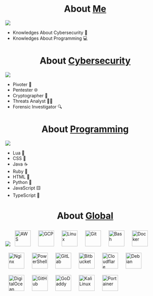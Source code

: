 


<h1 align="center">About <a href="https://github.com/ofuscada/">Me</a></h1>
</div>
<img src="https://media.discordapp.net/attachments/1103833205863354418/1204813666114076682/black_grim.gif?ex=65d6192a&is=65c3a42a&hm=b4dfb43995dc4a6669609569b157b7936bf3263249ab768c372cf12da2854284&=">


- Knowledges About Cybersecurity      🔐 
- Knowledges About Programming     💻 
</div>
</div>
</div>

<h1 align="center">About <a href="https://www.kali.org/">Cybersecurity</a></h1>
</div>
<img src="https://media.discordapp.net/attachments/1103833205863354418/1204810783029198848/black_skull.gif?ex=65d6167a&is=65c3a17a&hm=e0cbfd1b4106eda96858928073dbb59544af77ef47de2bfe9fe169eb9960bd3a&=">

- Pivoter     📡 
- Pentester     🌐 
- Cryptographer     🔑 
- Threats Analyst     🕵️‍♂️ 
- Forensic Investigator     🔍 

<h1 align="center">About <a href="https://code.visualstudio.com/">Programming</a></h1>
</div>
<img src="https://media.discordapp.net/attachments/1156671242879914065/1207096477147729920/Black_Crown.gif?ex=65de6732&is=65cbf232&hm=e4485c3407eff387a0ece9b2a14d03324175f9558b25f40f603799d5d30d8931&=">

- Lua     🌙 
- CSS     🎨 
- Java     ☕ 
- Ruby     💎 
- HTML     📄 
- Python     🐍 
- JavaScript     🟨 
- TypeScript     📜
</div>
</div>




<h1 align="center">About <a href="https://github.com/ofuscada/">Global</a></h1>
</div>
<img src="https://media.discordapp.net/attachments/1103833205863354418/1204812458406191205/blckWorld.gif?ex=65d6180a&is=65c3a30a&hm=b32435723f17967f31e866f27d8de2f911287bd3c0a0eb8f938e4f6b8243df71&=">
<a href="https://aws.amazon.com/" target="_blank"><img style="margin: 10px" src="https://profilinator.rishav.dev/skills-assets/amazonwebservices-original-wordmark.svg" alt="AWS" height="50" /></a>  
<a href="https://cloud.google.com/" target="_blank"><img style="margin: 10px" src="https://profilinator.rishav.dev/skills-assets/google_cloud-icon.svg" alt="GCP" height="50" /></a>  
<a href="https://www.linux.org/" target="_blank"><img style="margin: 10px" src="https://profilinator.rishav.dev/skills-assets/linux-original.svg" alt="Linux" height="50" /></a>  
<a href="https://github.com/" target="_blank"><img style="margin: 10px" src="https://profilinator.rishav.dev/skills-assets/git-scm-icon.svg" alt="Git" height="50" /></a>  
<a href="https://www.gnu.org/software/bash/" target="_blank"><img style="margin: 10px" src="https://profilinator.rishav.dev/skills-assets/gnu_bash-icon.svg" alt="Bash" height="50" /></a>  
<a href="https://www.docker.com/" target="_blank"><img style="margin: 10px" src="https://profilinator.rishav.dev/skills-assets/docker-original-wordmark.svg" alt="Docker" height="50" /></a>  
<a href="https://www.nginx.com/" target="_blank"><img style="margin: 10px" src="https://profilinator.rishav.dev/skills-assets/nginx-original.svg" alt="Nginx" height="50" /></a>  
<a href="https://docs.microsoft.com/en-us/powershell/" target="_blank"><img style="margin: 10px" src="https://profilinator.rishav.dev/skills-assets/powershell.png" alt="PowerShell" height="50" /></a>  
<a href="https://about.gitlab.com/" target="_blank"><img style="margin: 10px" src="https://profilinator.rishav.dev/skills-assets/gitlab.svg" alt="GitLab" height="50" /></a>  
<a href="https://www.Bitbucket.com/" target="_blank"><img style="margin: 10px" src="https://cdn.simpleicons.org/Bitbucket/#0052CC" alt="Bitbucket" height="50" /></a>
<a href="https://www.Cloudflare.com/" target="_blank"><img style="margin: 10px" src="https://cdn.simpleicons.org/Cloudflare/#F38020" alt="Cloudflare" height="50" /></a>
<a href="https://www.Debian.com/" target="_blank"><img style="margin: 10px" src="https://cdn.simpleicons.org/Debian/#A81D33" alt="Debian" height="50" /></a>
<a href="https://www.DigitalOcean.com/" target="_blank"><img style="margin: 10px" src="https://cdn.simpleicons.org/DigitalOcean/#0080FF" alt="DigitalOcean" height="50" /></a>
<a href="https://www.GitHub.com/" target="_blank"><img style="margin: 10px" src="https://cdn.simpleicons.org/GitHub/#181717" alt="GitHub" height="50" /></a>
<a href="https://www.GoDaddy.com/" target="_blank"><img style="margin: 10px" src="https://cdn.simpleicons.org/GoDaddy/#1BDBDB" alt="GoDaddy" height="50" /></a>
<a href="https://www.kali.org/" target="_blank"><img style="margin: 10px" src="https://cdn.simpleicons.org/kalilinux/#557C94" alt="Kali Linux" height="50" /></a>
<a href="https://www.Portainer.io/" target="_blank"><img style="margin: 10px" src="https://cdn.simpleicons.org/Portainer/#13BEF9" alt="Portainer" height="50" /></a>


